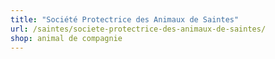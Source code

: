 ```yaml
---
title: "Société Protectrice des Animaux de Saintes"
url: /saintes/societe-protectrice-des-animaux-de-saintes/
shop: animal de compagnie
---
```

